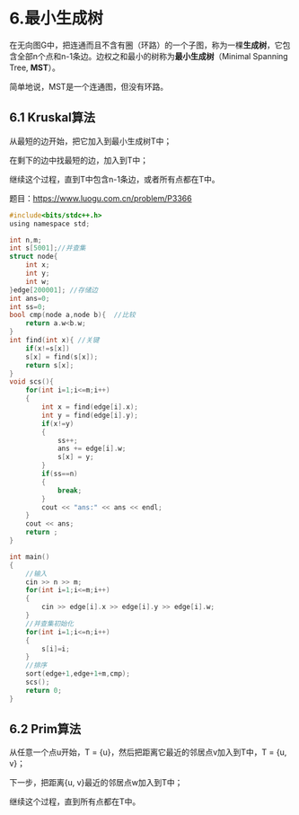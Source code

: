 # 6.最小生成树

在无向图G中，把连通而且不含有圈（环路）的一个子图，称为一棵**生成树**，它包含全部n个点和n-1条边。边权之和最小的树称为**最小生成树**（Minimal Spanning Tree, **MST**）。

简单地说，MST是一个连通图，但没有环路。

## 6.1 Kruskal算法

从最短的边开始，把它加入到最小生成树T中；

在剩下的边中找最短的边，加入到T中；

继续这个过程，直到T中包含n-1条边，或者所有点都在T中。

题目：https://www.luogu.com.cn/problem/P3366

```c
#include<bits/stdc++.h>
using namespace std;

int n,m;
int s[5001];//并查集
struct node{
	int x;
	int y;
	int w;
}edge[200001]; //存储边 
int ans=0;
int ss=0;
bool cmp(node a,node b){  //比较 
	return a.w<b.w;
}
int find(int x){ //关键 
	if(x!=s[x])
	s[x] = find(s[x]);
	return s[x];
}
void scs(){
    for(int i=1;i<=m;i++)
    {
    	int x = find(edge[i].x);
    	int y = find(edge[i].y);
    	if(x!=y)
    	{
    		ss++;
    		ans += edge[i].w;
    		s[x] = y;
		}
		if(ss==n)
		{
			break;
		}
		cout << "ans:" << ans << endl;
	}
	cout << ans;
	return ;
}

int main()
{
	//输入 
	cin >> n >> m;
	for(int i=1;i<=m;i++)
	{
		cin >> edge[i].x >> edge[i].y >> edge[i].w;
	}
	//并查集初始化 
	for(int i=1;i<=n;i++)
	{
		s[i]=i;
	}
	//排序
	sort(edge+1,edge+1+m,cmp); 
	scs();
	return 0;
}
```



## 6.2 Prim算法

从任意一个点u开始，T = {u}，然后把距离它最近的邻居点v加入到T中，T = {u, v}；

下一步，把距离{u, v}最近的邻居点w加入到T中；

继续这个过程，直到所有点都在T中。

